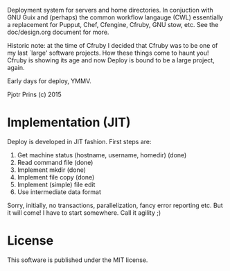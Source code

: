 Deployment system for servers and home directories.  In conjuction
with GNU Guix and (perhaps) the common workflow langauge (CWL)
essentially a replacement for Pupput, Chef, Cfengine, Cfruby, GNU
stow, etc.  See the doc/design.org document for more.

Historic note: at the time of Cfruby I decided that Cfruby was to be
one of my last `large' software projects.  How these things come to
haunt you! Cfruby is showing its age and now Deploy is bound to be a
large project, again.

Early days for deploy, YMMV.

Pjotr Prins (c) 2015

# Implementation (JIT)

Deploy is developed in JIT fashion. First steps are:

1. Get machine status (hostname, username, homedir) (done)
2. Read command file (done)
3. Implement mkdir (done)
4. Implement file copy (done)
5. Implement (simple) file edit
6. Use intermediate data format

Sorry, initially, no transactions, parallelization, fancy error
reporting etc. But it will come!  I have to start somewhere.  Call it
agility ;)

# License

This software is published under the MIT license.
